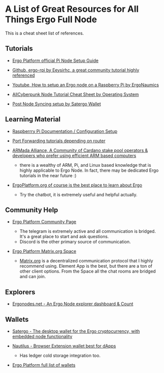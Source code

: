 # A List of Great Resources for All Things Ergo Full Node
This is a cheat sheet list of references.


## Tutorials

- [Ergo Platform official Pi Node Setup Guide](https://docs.ergoplatform.com/node/install/pi/#more-tips)

- [Github, ergo-rpi by Eeysirhc, a great community tutorial highly referenced](https://github.com/Eeysirhc/ergo-rpi#readme)

- [Youtube, How to setup an Ergo node on a Raspberry Pi by ErgoNaumics](https://youtu.be/yDqhlgz0244?si=nGRpWNEgcxJl98pD)

- [AllCyberpunk Node Tutorial Cheat Sheet by Operating System](https://x.com/AllCyberpunkCom/status/1678340252958703616?s=20)

- [Post Node Syncing setup by Satergo Wallet](https://github.com/Satergo/Satergo/wiki/Initial-node-configuration)


## Learning Material

- [Raspberrry Pi Documentation / Configuration Setup](https://www.raspberrypi.com/documentation/computers/configuration.html#raspi-config-cli)

- [Port Forwarding tutorials depending on router](https://portforward.com/)

- [ARMada Alliance, A Community of Cardano stake pool operators & developers who prefer using efficient ARM based computers](https://armada-alliance.com/docs/)
    - there is a wealthy of ARM, Pi, and Linux based knowledge that is highly applicable to Ergo Node. In fact, there may be dedicated Ergo tutorials in the near future :)

- [ErgoPlatform.org of course is the best place to learn about Ergo](https://ergoplatform.org/en/)
    - Try the chatbot, it is extremely useful and helpful actually.

## Community Help

- [Ergo Platform Community Page](https://ergoplatform.org/en/community#JoinUs)
    - The telegram is extremely active and all communication is bridged. It's a great place to start and ask questions.
    - Discord is the other primary source of communication.

- [Ergo Platform Matrix.org Space](https://matrix.to/#/#ergo-platform:matrix.org)
    - [Matrix.org](www.matrix.org) is a decentralized communication protocol that I highly recommend using. Element App is the best, but there are a ton of other client options. From the Space all the chat rooms are bridged and can join.


## Explorers

- [Ergonodes.net - An Ergo Node explorer dashboard & Count](http://ergonodes.net/)

## Wallets

- [Satergo - The desktop wallet for the Ergo cryptocurrency, with embedded node functionality](https://satergo.com/)

- [Nautilus - Browser Extension wallet best for dApps](https://github.com/nautls/nautilus-wallet)
    - Has ledger cold storage integration too.

- [Ergo Platform full list of wallets](https://ergoplatform.org/en/get-erg/#Wallets)